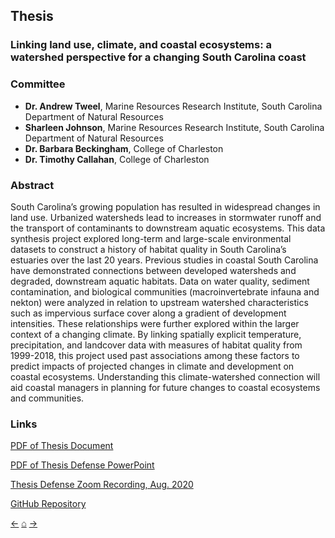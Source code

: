 ## Thesis

### Linking land use, climate, and coastal ecosystems: a watershed perspective for a changing South Carolina coast

### Committee

- **Dr. Andrew Tweel**, Marine Resources Research Institute, South Carolina Department of Natural Resources
- **Sharleen Johnson**, Marine Resources Research Institute, South Carolina Department of Natural Resources
- **Dr. Barbara Beckingham**, College of Charleston
- **Dr. Timothy Callahan**, College of Charleston

### Abstract

South Carolina’s growing population has resulted in widespread changes in land use. Urbanized watersheds lead to increases in stormwater runoff and the transport of contaminants to downstream aquatic ecosystems. This data synthesis project explored long-term and large-scale environmental datasets to construct a history of habitat quality in South Carolina’s estuaries over the last 20 years. Previous studies in coastal South Carolina have demonstrated connections between developed watersheds and degraded, downstream aquatic habitats. Data on water quality, sediment contamination, and biological communities (macroinvertebrate infauna and nekton) were analyzed in relation to upstream watershed characteristics such as impervious surface cover along a gradient of development intensities. These relationships were further explored within the larger context of a changing climate. By linking spatially explicit temperature, precipitation, and landcover data with measures of habitat quality from 1999-2018, this project used past associations among these factors to predict impacts of projected changes in climate and development on coastal ecosystems. Understanding this climate-watershed connection will aid coastal managers in planning for future changes to coastal ecosystems and communities.<br/>

### Links

<a href="./files/Hill_ThesisDocument_Final_12-02-20.pdf" target="_blank">PDF of Thesis Document</a><br/>

<a href="./files/Hill_ThesisPowerpoint_08-05-20.pdf" target="_blank">PDF of Thesis Defense PowerPoint</a><br/>

[Thesis Defense Zoom Recording, Aug. 2020](https://cofc.zoom.us/rec/play/LXMIcVVWEl831cCIu4LPiqY1Cp9zD5XkzIMyNwJza71_qTxDxrZXPSnL6BWBAmt7k0LR9aTyHJ6oOTgf.dt9MM7lSXoafXMWo?continueMode=true&_x_zm_rtaid=Q0MYx0kVTraUnroOM-f63w.1609175441645.ea8810ba1beacf0f776152bfa87912ef&_x_zm_rhtaid=24)<br/>

[GitHub Repository](https://github.com/WhateverLloyd/thesis)<br/>

[&#8592;](./cv)     [&#8962;](./index)     [&#8594;](./maps)
